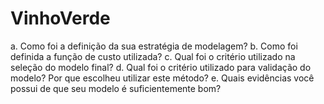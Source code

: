 # VinhoVerde

a. Como foi a definição da sua estratégia de
modelagem?
b. Como foi definida a função de custo utilizada?
c. Qual foi o critério utilizado na seleção do modelo
final?
d. Qual foi o critério utilizado para validação do
modelo? Por que escolheu utilizar
este método?
e. Quais evidências você possui de que seu modelo é
suficientemente bom?
